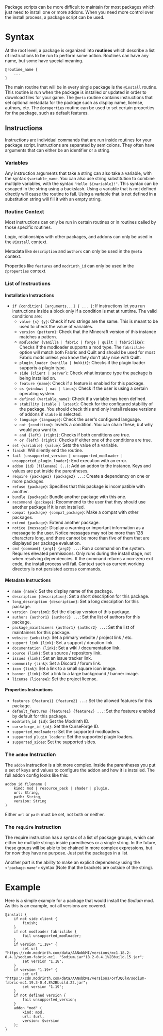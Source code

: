 Package scripts can be more difficult to maintain for most packages which just need to install one or more addons. When you need more control over the install process, a package script can be used.

# Syntax

At the root level, a package is organized into **routines** which describe a list of instructions to be run to perform some action. Routines can have any name, but some have special meaning.

```
@routine_name {
	...
}
```

The main routine that will be in every single package is the `@install` routine. This routine is run when the package is installed or updated in order to download files for your game.
The `@meta` routine contains instructions that set optional metadata for the package such as display name, license, authors, etc.
The `@properties` routine can be used to set certain properties for the package, such as default features.

## Instructions

Instructions are individual commands that are run inside routines for your package script. Instructions are separated by semicolons. They often have arguments that can either be an identifier or a string.

### Variables

Any instruction arguments that take a string can also take a variable, with the syntax `$variable_name`. You can also use string substitution to combine multiple variables, with the syntax `"Hello ${variable}!"`. This syntax can be escaped in the string using a backslash. Using a variable that is not defined directly will cause the routine to fail. Using a variable that is not defined in a substitution string will fill it with an empty string.

### Routine Context

Most instructions can only be run in certain routines or in routines called by those specific routines.

Logic, relationships with other packages, and addons can only be used in the `@install` context.

Metadata like `description` and `authors` can only be used in the `@meta` context.

Properties like `features` and `modrinth_id` can only be used in the `@properties` context.

### List of Instructions

#### Installation Instructions

- `if {condition} [arguments...] { ... }`: If instructions let you run instructions inside a block only if a condition is met at runtime. The valid conditions are:
  - `value {x} {y}`: Check if two strings are the same. This is meant to be used to check the value of variables.
  - `version {pattern}`: Check that the Minecraft version of this instance matches a pattern.
  - `modloader {vanilla | fabric | forge | quilt | fabriclike}`: Checks if the modloader supports a mod type. The `fabriclike` option will match both Fabric and Quilt and should be used for most Fabric mods unless you know they don't play nice with Quilt.
  - `plugin_loader {vanilla | bukkit}`: Checks if the plugin loader supports a plugin type.
  - `side {client | server}`: Check what instance type the package is being installed on.
  - `feature {name}`: Check if a feature is enabled for this package.
  - `os {windows | mac | linux}`: Check if the user is using a certain operating system.
  - `defined {variable_name}`: Check if a variable has been defined.
  - `stability {stable | latest}`: Check for the configured stability of the package. You should check this and only install release versions of addons if `stable` is selected.
  - `language {language}`: Check the user's configured language.
  - `not {condition}`: Inverts a condition. You can chain these, but why would you want to.
  - `and {left} {right}`: Checks if both conditions are true.
  - `or {left} {right}`: Checks if either one of the conditions are true.
- `set {variable} {value}`: Sets the value of a variable.
- `finish`: Will silently end the routine.
- `fail [unsupported_version | unsupported_modloader | unsupported_plugin_loader]`: End execution with an error.
- `addon {id} [filename] (..)`: Add an addon to the instance. Keys and values are put inside the parentheses.
- `require {package1} {package2} ...`: Create a dependency on one or more packages.
- `refuse {package}`: Specifies that this package is incompatible with another.
- `bundle {package}`: Bundle another package with this one.
- `recommend {package}`: Recommend to the user that they should use another package if it is not installed.
- `compat {package} {compat_package}`: Make a compat with other packages.
- `extend {package}`: Extend another package.
- `notice {message}`: Display a warning or important information as a message to the user. Notice messages may not be more than 128 characters long, and there cannot be more than five of them that are displayed per package evaluation.
- `cmd {command} {arg1} {arg2} ...`: Run a command on the system. Requires elevated permissions. Only runs during the install stage, not when resolving dependencies. If the command returns a non-zero exit code, the install process will fail. Context such as current working directory is not persisted across commands.

#### Metadata Instructions

- `name {name}`: Set the display name of the package.
- `description {description}`: Set a short description for this package.
- `long_description {description}`: Set a long description for this package.
- `version {version}`: Set the display version of this package.
- `authors {author1} {author2} ...`: Set the list of authors for this package.
- `package_maintainers {author1} {author2} ...`: Set the list of maintainers for this package.
- `website {website}`: Set a primary website / project link / etc.
- `support_link {link}`: Set a support / donation link.
- `documentation {link}`: Set a wiki / documentation link.
- `source {link}`: Set a source / repository link.
- `issues {link}`: Set an issue tracker link.
- `community {link}`: Set a Discord / forum link.
- `icon {link}`: Set a link to a small square icon image.
- `banner {link}`: Set a link to a large background / banner image.
- `license {license}`: Set the project license.

#### Properties Instructions

- `features {feature1} {feature2} ...`: Set the allowed features for this package.
- `default_features {feature1} {feature2} ...`: Set the features enabled by default for this package.
- `modrinth_id {id}`: Set the Modrinth ID.
- `curseforge_id {id}`: Set the CurseForge ID.
- `supported_modloaders`: Set the supported modloaders.
- `supported_plugin_loaders`: Set the supported plugin loaders.
- `supported_sides`: Set the supported sides.

### The `addon` Instruction

The `addon` instruction is a bit more complex. Inside the parentheses you put a set of keys and values to configure the addon and how it is installed. The full addon config looks like this:

```
addon id filename (
	kind: mod | resource_pack | shader | plugin,
	url: String,
	path: String,
	version: String
)
```

Either `url` or `path` must be set, not both or neither.

### The `require` Instruction

The require instruction has a syntax of a list of package groups, which can either be multiple strings inside parentheses or a single string. In the future, these groups will be able to be chained in more complex expressions, but for now they have no purpose. Just put the packages in a list.

Another part is the ability to make an explicit dependency using the `<"package-name">` syntax (Note that the brackets are outside of the string).

# Example

Here is a simple example for a package that would install the _Sodium_ mod. As this is an example, not all versions are covered.

```
@install {
	if not side client {
		finish;
	}
	if not modloader fabriclike {
		fail unsupported_modloader;
	}
	if version "1.18+" {
		set url "https://cdn.modrinth.com/data/AANobbMI/versions/mc1.18.2-0.4.1/sodium-fabric-mc1. "Sodium.jar"18.2-0.4.1%2Bbuild.15.jar";
		set version "1.18";
	}
	if version "1.19+" {
		set url "https://cdn.modrinth.com/data/AANobbMI/versions/oYfJQ6lR/sodium-fabric-mc1.19.3-0.4.8%2Bbuild.22.jar";
		set version "1.19";
	}
	if not defined version {
		fail unsupported_version;
	}
	addon "mod" (
		kind: mod,
		url: $url,
		version: $version
	);
}
```
